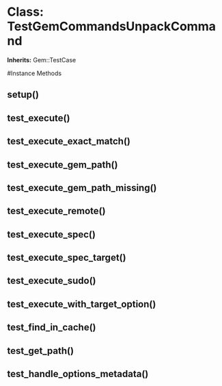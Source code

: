 # Class: TestGemCommandsUnpackCommand
**Inherits:** Gem::TestCase
    




#Instance Methods
## setup() [](#method-i-setup)

## test_execute() [](#method-i-test_execute)

## test_execute_exact_match() [](#method-i-test_execute_exact_match)

## test_execute_gem_path() [](#method-i-test_execute_gem_path)

## test_execute_gem_path_missing() [](#method-i-test_execute_gem_path_missing)

## test_execute_remote() [](#method-i-test_execute_remote)

## test_execute_spec() [](#method-i-test_execute_spec)

## test_execute_spec_target() [](#method-i-test_execute_spec_target)

## test_execute_sudo() [](#method-i-test_execute_sudo)

## test_execute_with_target_option() [](#method-i-test_execute_with_target_option)

## test_find_in_cache() [](#method-i-test_find_in_cache)

## test_get_path() [](#method-i-test_get_path)

## test_handle_options_metadata() [](#method-i-test_handle_options_metadata)

